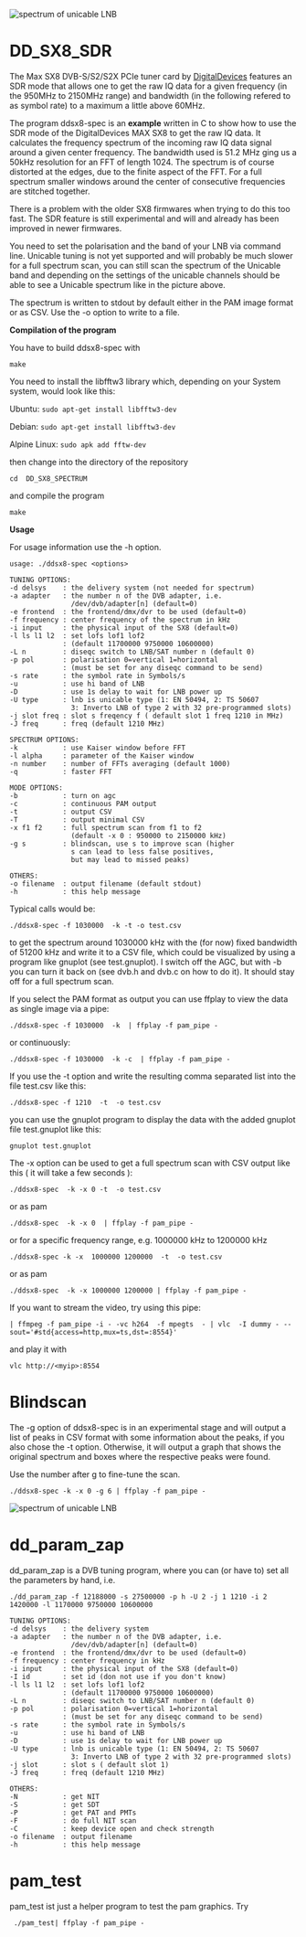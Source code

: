 ![spectrum of unicable LNB](screenshot/spectrum.jpg)

# 	DD_SX8_SDR

The Max SX8 DVB-S/S2/S2X PCIe tuner card by 
[DigitalDevices](https://digitaldevices.de/en/products/dvb-components/max-sx8/)
features an SDR mode that allows one to get the raw IQ data for a given
frequency (in the 950MHz to 2150MHz range) and bandwidth (in the 
following refered to as symbol rate) to a maximum a little above 60MHz.

The program ddsx8-spec is an **example** written in C to show how to use 
the SDR mode of the DigitalDevices MAX SX8 to get the raw IQ data. It
calculates the frequency spectrum of the incoming raw IQ data signal 
around a given center frequency. The bandwidth used is 51.2 MHz ging us 
a 50kHz resolution for an FFT of length 1024.
The spectrum is of course distorted at the edges, due to the finite 
aspect of the FFT. For a full spectrum smaller windows around the center 
of consecutive frequencies are stitched together.

There is a problem with the older SX8 firmwares when trying to do this 
too fast. The SDR feature is still experimental and will and already
has been improved in newer firmwares.

You need to set the polarisation and the band of your LNB via command line.
Unicable tuning is not yet supported and will probably be much slower
for a full spectrum scan, you can still scan the spectrum of the Unicable band
and depending on the settings of the unicable channels should be able to see a
Unicable spectrum like in the picture above.

The spectrum is written to stdout by default either in the PAM image format
or as CSV. Use the -o option to write to a file.

**Compilation of the program**

You have to build ddsx8-spec with

`make` 

You need to install the libfftw3 library which, depending on your System system, would look like this:

Ubuntu: `sudo apt-get install libfftw3-dev`

Debian: `sudo apt-get install libfftw3-dev`

Alpine Linux: `sudo apk add fftw-dev`

then change into the directory of the repository 

`cd  DD_SX8_SPECTRUM` 

and compile the program 

`make` 


**Usage**

For usage information use the -h option.

	usage: ./ddsx8-spec <options> 

	TUNING OPTIONS:
	-d delsys    : the delivery system (not needed for spectrum)
	-a adapter   : the number n of the DVB adapter, i.e. 
		           /dev/dvb/adapter[n] (default=0)
	-e frontend  : the frontend/dmx/dvr to be used (default=0)
	-f frequency : center frequency of the spectrum in kHz
	-i input     : the physical input of the SX8 (default=0)
	-l ls l1 l2  : set lofs lof1 lof2 
                 : (default 11700000 9750000 10600000)
	-L n         : diseqc switch to LNB/SAT number n (default 0)
	-p pol       : polarisation 0=vertical 1=horizontal
                 : (must be set for any diseqc command to be send)
	-s rate      : the symbol rate in Symbols/s
	-u           : use hi band of LNB
	-D           : use 1s delay to wait for LNB power up
	-U type      : lnb is unicable type (1: EN 50494, 2: TS 50607
                   3: Inverto LNB of type 2 with 32 pre-programmed slots)
	-j slot freq : slot s freqency f ( default slot 1 freq 1210 in MHz)
    -J freq      : freq (default 1210 MHz)

	SPECTRUM OPTIONS:
	-k           : use Kaiser window before FFT
	-l alpha     : parameter of the Kaiser window
	-n number    : number of FFTs averaging (default 1000)
	-q           : faster FFT
	
	MODE OPTIONS:
	-b           : turn on agc
	-c           : continuous PAM output
	-t           : output CSV 
	-T           : output minimal CSV
	-x f1 f2     : full spectrum scan from f1 to f2
                   (default -x 0 : 950000 to 2150000 kHz)
	-g s         : blindscan, use s to improve scan (higher
                   s can lead to less false positives,
                   but may lead to missed peaks)

	OTHERS:
	-o filename  : output filename (default stdout)
	-h           : this help message
		   
				   
Typical calls would be:

`./ddsx8-spec -f 1030000  -k -t -o test.csv`

to get the spectrum around 1030000 kHz with the (for now) fixed bandwidth of 51200 kHz and write it 
to a CSV file, which could be visualized by using a program like gnuplot (see test.gnuplot).
I switch off the AGC, but with -b you can turn it back on (see dvb.h and dvb.c on how to do it). It should stay off for a full spectrum scan.

If you select the PAM format as output you can use ffplay to view the data
as single image via a pipe:

`./ddsx8-spec -f 1030000  -k  | ffplay -f pam_pipe -`

or continuously:

`./ddsx8-spec -f 1030000  -k -c  | ffplay -f pam_pipe -` 


If you use the -t option and write the resulting comma separated list
into the file test.csv like this: 

`./ddsx8-spec -f 1210  -t  -o test.csv` 

you can use the gnuplot program to display the data with the added 
gnuplot file test.gnuplot like this:

`gnuplot test.gnuplot` 

The -x option can be used to get a full spectrum scan with CSV output
like this ( it will take a few seconds ):

`./ddsx8-spec  -k -x 0 -t  -o test.csv` 

or as pam

`./ddsx8-spec  -k -x 0  | ffplay -f pam_pipe -` 

or for a specific frequency range, e.g. 1000000 kHz to 1200000 kHz

`./ddsx8-spec -k -x  1000000 1200000  -t  -o test.csv` 

or as pam

`./ddsx8-spec  -k -x 1000000 1200000 | ffplay -f pam_pipe -` 

If you want to stream the video, try using this pipe:

    | ffmpeg -f pam_pipe -i - -vc h264  -f mpegts  - | vlc  -I dummy - --sout='#std{access=http,mux=ts,dst=:8554}'

and play it with

`vlc http://<myip>:8554`

# Blindscan
The -g option of ddsx8-spec is in an experimental stage and will output
a list of peaks in CSV format with some information about the peaks, if 
you also chose the -t option.
Otherwise, it will output a graph that shows the original spectrum and 
boxes where the respective peaks were found. 

Use the number after g to fine-tune the scan.

`./ddsx8-spec -k -x 0 -g 6 | ffplay -f pam_pipe -`

![spectrum of unicable LNB](screenshot/blindscan.jpg)


# dd_param_zap

dd_param_zap is a DVB tuning program, where you can (or have to)
set all the parameters by hand, i.e.

`./dd_param_zap -f 12188000 -s 27500000 -p h -U 2 -j 1 1210 -i 2 1420000 -l 1170000 9750000 10600000`


	TUNING OPTIONS:
	-d delsys    : the delivery system 
	-a adapter   : the number n of the DVB adapter, i.e. 
	               /dev/dvb/adapter[n] (default=0)
	-e frontend  : the frontend/dmx/dvr to be used (default=0)
	-f frequency : center frequency in kHz
	-i input     : the physical input of the SX8 (default=0)
	-I id        : set id (don not use if you don't know)
	-l ls l1 l2  : set lofs lof1 lof2 
                 : (default 11700000 9750000 10600000)
	-L n         : diseqc switch to LNB/SAT number n (default 0)
	-p pol       : polarisation 0=vertical 1=horizontal
                 : (must be set for any diseqc command to be send)
	-s rate      : the symbol rate in Symbols/s
	-u           : use hi band of LNB
	-D           : use 1s delay to wait for LNB power up
	-U type      : lnb is unicable type (1: EN 50494, 2: TS 50607
                   3: Inverto LNB of type 2 with 32 pre-programmed slots)
    -j slot      : slot s ( default slot 1)
    -J freq      : freq (default 1210 MHz)

	OTHERS:
	-N           : get NIT
	-S           : get SDT
	-P           : get PAT and PMTs
	-F           : do full NIT scan
	-C           : keep device open and check strength
	-o filename  : output filename
	-h           : this help message


#  pam_test

pam_test ist just a helper program to test the pam graphics.
Try

     ./pam_test| ffplay -f pam_pipe -
